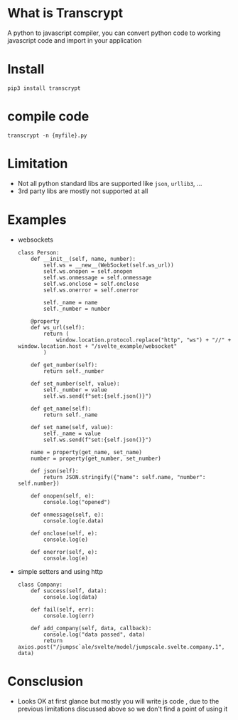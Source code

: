 # What is Transcrypt

A python to javascript compiler, you can convert python code to working javascript code and import in your application

# Install

`pip3 install transcrypt`


# compile code

`transcrypt -n {myfile}.py`

# Limitation

- Not all  python standard libs are supported like `json`, `urllib3`, ...
- 3rd party libs are mostly not supported at all


# Examples

- websockets
    ```
    class Person:
        def __init__(self, name, number):
            self.ws = __new__(WebSocket(self.ws_url))
            self.ws.onopen = self.onopen
            self.ws.onmessage = self.onmessage
            self.ws.onclose = self.onclose
            self.ws.onerror = self.onerror

            self._name = name
            self._number = number

        @property
        def ws_url(self):
            return (
                window.location.protocol.replace("http", "ws") + "//" + window.location.host + "/svelte_example/websocket"
            )

        def get_number(self):
            return self._number

        def set_number(self, value):
            self._number = value
            self.ws.send(f"set:{self.json()}")

        def get_name(self):
            return self._name

        def set_name(self, value):
            self._name = value
            self.ws.send(f"set:{self.json()}")

        name = property(get_name, set_name)
        number = property(get_number, set_number)

        def json(self):
            return JSON.stringify({"name": self.name, "number": self.number})

        def onopen(self, e):
            console.log("opened")

        def onmessage(self, e):
            console.log(e.data)

        def onclose(self, e):
            console.log(e)

        def onerror(self, e):
            console.log(e)
    ```

- simple setters and using http
    ```
    class Company:
        def success(self, data):
            console.log(data)

        def fail(self, err):
            console.log(err)

        def add_company(self, data, callback):
            console.log("data passed", data)
            return axios.post("/jumpsc`ale/svelte/model/jumpscale.svelte.company.1", data)
    ```


# Consclusion

- Looks OK at first glance but mostly you will write js code , due to the previous limitations discussed above
so we don't find a point of using it
